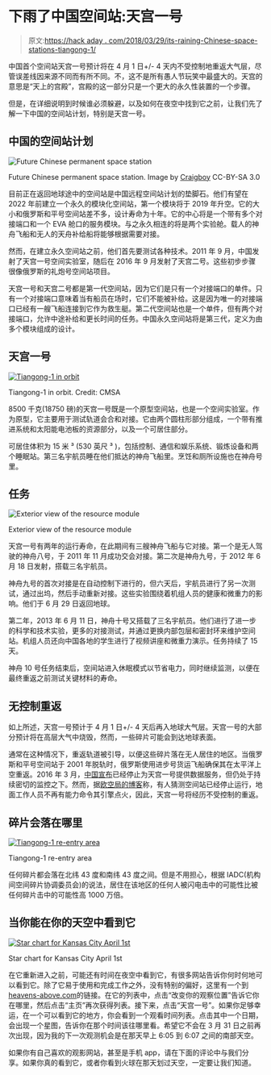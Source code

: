 # 下雨了中国空间站:天宫一号

> 原文:[https://hack aday . com/2018/03/29/its-raining-Chinese-space-stations-tiangong-1/](https://hackaday.com/2018/03/29/its-raining-chinese-space-stations-tiangong-1/)

中国首个空间站天宫一号预计将在 4 月 1 日+/- 4 天内不受控制地重返大气层，尽管误差线因来源不同而有所不同。不，这不是所有愚人节玩笑中最盛大的。天宫的意思是“天上的宫殿”，宫殿的这一部分只是一个更大的永久性装置的一个步骤。

但是，在详细说明到时候谁必须躲避，以及如何在夜空中找到它之前，让我们先了解一下中国的空间站计划，特别是天宫一号。

## 中国的空间站计划

![Future Chinese permanent space station](../Images/d6a2c7cb3a5a52e9e7ddae0e53ef2e11.png)

Future Chinese permanent space station. Image by [Craigboy](https://commons.wikimedia.org/wiki/User:Craigboy) CC-BY-SA 3.0

目前正在返回地球途中的空间站是中国远程空间站计划的垫脚石。他们有望在 2022 年前建立一个永久的模块化空间站，第一个模块将于 2019 年升空。它的大小和俄罗斯和平号空间站差不多，设计寿命为十年。它的中心将是一个带有多个对接端口和一个 EVA 舱口的服务模块。与之永久相连的将是两个实验舱。载人的神舟飞船和无人的天舟补给船将能够根据需要对接。

然而，在建立永久空间站之前，他们首先要测试各种技术。2011 年 9 月，中国发射了天宫一号空间实验室，随后在 2016 年 9 月发射了天宫二号。这些初步步骤很像俄罗斯的礼炮号空间站项目。

天宫一号和天宫二号都是第一代空间站，因为它们是只有一个对接端口的单件。只有一个对接端口意味着当有船员在场时，它们不能被补给。这是因为唯一的对接端口已经有一艘飞船连接到它作为救生艇。第二代空间站也是一个单件，但有两个对接端口，允许中途补给和更长时间的任务。中国永久空间站将是第三代，定义为由多个模块组成的设计。

## 天宫一号

[![Tiangong-1 in orbit](../Images/21429391819bc83a8975cb2e7faada89.png)](https://hackaday.com/wp-content/uploads/2018/03/tiangong_1_in_orbit.jpg)

Tiangong-1 in orbit. Credit: CMSA

8500 千克(18750 磅)的天宫一号既是一个原型空间站，也是一个空间实验室。作为原型，它主要用于测试轨道会合和对接。它由两个圆柱形部分组成，一个带有推进系统和太阳能电池板的资源部分，以及一个可居住部分。

可居住体积为 15 米 ³ (530 英尺 ³ )，包括控制、通信和娱乐系统、锻炼设备和两个睡眠站。第三名宇航员睡在他们抵达的神舟飞船里。烹饪和厕所设施也在神舟号里。

## 任务

![Exterior view of the resource module](../Images/ebc8f6c6eb0bc3d31672db532de34fd8.png)

Exterior view of the resource module

天宫一号有两年的运行寿命，在此期间有三艘神舟飞船与它对接。第一个是无人驾驶的神舟八号，于 2011 年 11 月成功交会对接。第二次是神舟九号，于 2012 年 6 月 18 日发射，搭载三名宇航员。

神舟九号的首次对接是在自动控制下进行的，但六天后，宇航员进行了另一次测试，通过出坞，然后手动重新对接。这些实验围绕着机组人员的健康和微重力的影响。他们于 6 月 29 日返回地球。

第二年，2013 年 6 月 11 日，神舟十号又搭载了三名宇航员。他们进行了进一步的科学和技术实验，更多的对接测试，并通过更换内部包层和密封环来维护空间站。机组人员还向中国各地的学生进行了视频讲座和微重力演示。任务持续了 15 天。

神舟 10 号任务结束后，空间站进入休眠模式以节省电力，同时继续监测，以便在最终重返之前测试关键材料的寿命。

## 无控制重返

如上所述，天宫一号预计于 4 月 1 日+/- 4 天后再入地球大气层。天宫一号的大部分预计将在高层大气中烧毁，然而，一些碎片可能会到达地球表面。

通常在这种情况下，重返轨道被引导，以便这些碎片落在无人居住的地区。当俄罗斯和平号空间站于 2001 年脱轨时，俄罗斯使用进步号货运飞船确保其在太平洋上空重返。2016 年 3 月，[中国宣布](http://www.cnsa.gov.cn/n6443408/n6465652/n6465653/c6480412/content.html)已经停止为天宫一号提供数据服务，但仍处于持续密切的监控之下。然而，据[欧空局的博客](http://blogs.esa.int/rocketscience/2018/03/26/tiangong-1-frequently-asked-questions-2/)称，有人猜测空间站已经停止运行，地面工作人员不再有能力命令其引擎点火，因此，天宫一号将经历不受控制的重返。

## 碎片会落在哪里

[![Tiangong-1 re-entry area](../Images/1b754d8d58cddae7e7b1e1139314d5d4.png)](https://hackaday.com/wp-content/uploads/2018/03/tiangong_1_reentry_area1.png)

Tiangong-1 re-entry area

任何碎片都会落在北纬 43 度和南纬 43 度之间。但是不用担心，根据 IADC(机构间空间碎片协调委员会)的说法，居住在该地区的任何人被闪电击中的可能性比被任何碎片击中的可能性高 1000 万倍。

## 当你能在你的天空中看到它

[![Star chart for Kansas City April 1st](../Images/7de1f377acbf33b36c25c64da661536a.png)](https://hackaday.com/wp-content/uploads/2018/03/heavens-above-star-chart-kansas-city-apr1.jpg)

Star chart for Kansas City April 1st

在它重新进入之前，可能还有时间在夜空中看到它，有很多网站告诉你何时何地可以看到它。除了它易于使用和完成工作之外，没有特别的偏好，这里有一个到[heavens-above.com](http://www.heavens-above.com/)的链接。在它的列表中，点击“改变你的观察位置”告诉它你在哪里，然后点击“主页”再次获得列表。接下来，点击“天宫一号”。如果你足够幸运，在一个可以看到它的地方，你会看到一个观看时间列表。点击其中一个日期，会出现一个星图，告诉你在那个时间该往哪里看。希望它不会在 3 月 31 日之前再次出现，因为我的下一次观测机会是在那天早上 6:05 到 6:07 之间的南部天空。

如果你有自己喜欢的观影网站，甚至是手机 app，请在下面的评论中与我们分享。如果你真的看到它，或者你看到火球在那天划过天空，一定要让我们知道。